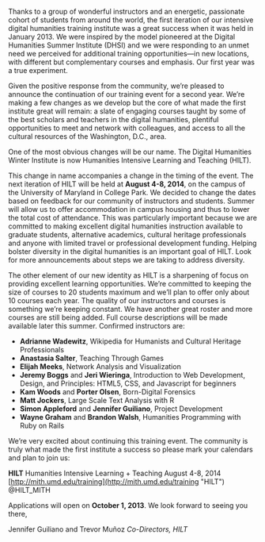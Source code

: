 Thanks to a group of wonderful instructors and an energetic, passionate cohort of students from around the world, the first iteration of our intensive digital humanities training institute was a great success when it was held in January 2013. We were inspired by the model pioneered at the Digital Humanities Summer Institute (DHSI) and we were responding to an unmet need we perceived for additional training opportunities—in new locations, with different but complementary courses and emphasis. Our first year was a true experiment.

Given the positive response from the community, we’re pleased to announce the continuation of our training event for a second year. We’re making a few changes as we develop but the core of what made the first institute great will remain: a slate of engaging courses taught by some of the best scholars and teachers in the digital humanities, plentiful opportunities to meet and network with colleagues, and access to all the cultural resources of the Washington, D.C., area.

One of the most obvious changes will be our name. The Digital Humanities Winter Institute is now Humanities Intensive Learning and Teaching (HILT).

This change in name accompanies a change in the timing of the event. The next iteration of HILT will be held at **August 4-8, 2014**, on the campus of the University of Maryland in College Park. We decided to change the dates based on feedback for our community of instructors and students. Summer will allow us to offer accommodation in campus housing and thus to lower the total cost of attendance. This was particularly important because we are committed to making excellent digital humanities instruction available to graduate students, alternative academics, cultural heritage professionals and anyone with limited travel or professional development funding. Helping bolster diversity in the digital humanities is an important goal of HILT. Look for more announcements about steps we are taking to address diversity.

The other element of our new identity as HILT is a sharpening of focus on providing excellent learning opportunities. We’re committed to keeping the size of courses to 20 students maximum and we’ll plan to offer only about 10 courses each year. The quality of our instructors and courses is something we’re keeping constant. We have another great roster and more courses are still being added. Full course descriptions will be made available later this summer. Confirmed instructors are:

- **Adrianne Wadewitz**, Wikipedia for Humanists and Cultural Heritage Professionals
- **Anastasia Salter**, Teaching Through Games
- **Elijah Meeks**, Network Analysis and Visualization
- **Jeremy Boggs** and **Jeri Wieringa**, Introduction to Web Development, Design, and Principles: HTML5, CSS, and Javascript for beginners
- **Kam Woods** and **Porter Olsen**, Born-Digital Forensics
- **Matt Jockers**, Large Scale Text Analysis with R
- **Simon Appleford** and **Jennifer Guiliano**, Project Development
- **Wayne Graham** and **Brandon Walsh**, Humanities Programming with Ruby on Rails

We’re very excited about continuing this training event. The community is truly what made the first institute a success so please mark your calendars and plan to join us:

**HILT** Humanities Intensive Learning + Teaching August 4-8, 2014 [http://mith.umd.edu/training](http://mith.umd.edu/training "HILT") @HILT_MITH

Applications will open on **October 1, 2013**. We look forward to seeing you there,

Jennifer Guiliano and Trevor Muñoz _Co-Directors, HILT_